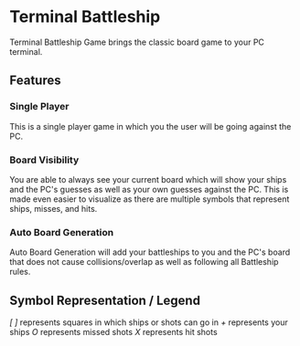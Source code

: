 # Terminal Battleship
Terminal Battleship Game brings the classic board game to your PC terminal.
## Features
### Single Player
This is a single player game in which you the user will be going against the PC.
### Board Visibility
You are able to always see your current board which will show your ships and the PC's guesses
as well as your own guesses against the PC. 
This is made even easier to visualize as there are multiple symbols that represent ships, misses, and hits. 
### Auto Board Generation
Auto Board Generation will add your battleships to you and the PC's board
that does not cause collisions/overlap as well as following all Battleship rules.
## Symbol Representation / Legend
*[ ]* represents squares in which ships or shots can go in
*+* represents your ships
*O* represents missed shots
*X* represents hit shots

